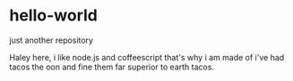 # hello-world
just another repository


Haley here, i like node.js and coffeescript that's why i am made of
i've had tacos the oon and fine them far superior to earth tacos.
